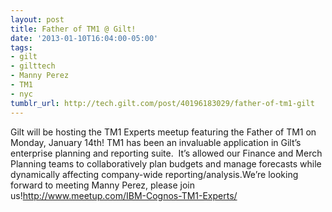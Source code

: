 ```yaml
---
layout: post
title: Father of TM1 @ Gilt!
date: '2013-01-10T16:04:00-05:00'
tags:
- gilt
- gilttech
- Manny Perez
- TM1
- nyc
tumblr_url: http://tech.gilt.com/post/40196183029/father-of-tm1-gilt
---
```

Gilt will be hosting the TM1 Experts meetup featuring the Father of TM1 on Monday, January 14th!
TM1 has been an invaluable application in Gilt’s enterprise planning and reporting suite.  It’s allowed our Finance and Merch Planning teams to collaboratively plan budgets and manage forecasts while dynamically affecting company-wide reporting/analysis.We’re looking forward to meeting Manny Perez, please join us!http://www.meetup.com/IBM-Cognos-TM1-Experts/
